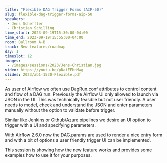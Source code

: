 ```yaml
---
title: "Flexible DAG Trigger Forms (AIP-50)"
slug: flexible-dag-trigger-forms-aip-50
speakers:
 - Jens Scheffler
 - Christian Schilling
time_start: 2023-09-19T15:30:00-04:00
time_end: 2023-09-19T15:55:00-04:00
room: Ballroom A-B
track: New features/roadmap
day: 1
timeslot: 12
images:
 - /images/sessions/2023/Jens+Christian.jpg
video: https://youtu.be/pDatEFbnMwg
slides: 2023/ab1-1530-Flexible.pdf
---
```


As user of Airflow we often use DagRun.conf attributes to control content and flow of a DAG run. Previously the Airflow UI only allowed to launch via JSON in the UI. This was technically feasible but not user friendly. A user needs to model, check and understand the JSON and enter parameters manually without the option to validate before trigger.
 
 
 
 Similar like Jenkins or Github/Azure pipelines we desire an UI option to trigger with a UI and specifying parameters.
 
 
 
 With Airflow 2.6.0 now the DAG.params are used to render a nice entry form and with a bit of options a user friendly trigger UI can be implemented.
 
 
 
 This session is showing how the new feature works and provides some examples how to use it for your purposes.